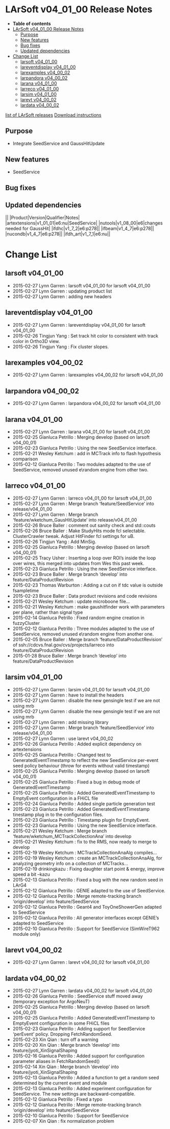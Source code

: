 LArSoft v04\_01\_00 Release Notes
======================================================================

-   **Table of contents**
-   [LArSoft v04\_01\_00 Release Notes](#LArSoft-v04_01_00-Release-Notes)
    -   [Purpose](#Purpose)
    -   [New features](#New-features)
    -   [Bug fixes](#Bug-fixes)
    -   [Updated dependencies](#Updated-dependencies)
-   [Change List](#Change-List)
    -   [larsoft v04\_01\_00](#larsoft-v04_01_00)
    -   [lareventdisplay v04\_01\_00](#lareventdisplay-v04_01_00)
    -   [larexamples v04\_00\_02](#larexamples-v04_00_02)
    -   [larpandora v04\_00\_02](#larpandora-v04_00_02)
    -   [larana v04\_01\_00](#larana-v04_01_00)
    -   [larreco v04\_01\_00](#larreco-v04_01_00)
    -   [larsim v04\_01\_00](#larsim-v04_01_00)
    -   [larevt v04\_00\_02](#larevt-v04_00_02)
    -   [lardata v04\_00\_02](#lardata-v04_00_02)

[list of LArSoft releases](LArSoft_release_list)
[Download instructions](http://scisoft.fnal.gov/scisoft/bundles/larsoft/v04_01_00/larsoft-v04_01_00.html)

Purpose
--------------------

-   Integrate SeedService and GaussHitUpdate

New features
------------------------------

-   SeedService

Bug fixes
------------------------

Updated dependencies
----------------------------------------------

||
|Product|Version|Qualifier|Notes|
|artextensions|v1\_01\_01|e6:nu|SeedService|
|nutools|v1\_08\_00|e6|changes needed for GaussHit|
|ifdhc|v1\_7\_2|e6:p278||
|ifbeam|v1\_4\_7|e6:p278||
|nucondb|v1\_4\_7|e6:p278||
|ifdh\_art|v1\_7\_1|e6:nu||

Change List
============================

larsoft v04\_01\_00
------------------------------------------

-   2015-02-27 Lynn Garren : larsoft v04\_01\_00 for larsoft v04\_01\_00
-   2015-02-27 Lynn Garren : updating product list
-   2015-02-27 Lynn Garren : adding new headers

lareventdisplay v04\_01\_00
----------------------------------------------------------

-   2015-02-27 Lynn Garren : lareventdisplay v04\_01\_00 for larsoft v04\_01\_00
-   2015-02-26 Tingjun Yang : Set track hit color to consistent with track color in Ortho3D view.
-   2015-02-26 Tingjun Yang : Fix cluster slopes.

larexamples v04\_00\_02
--------------------------------------------------

-   2015-02-27 Lynn Garren : larexamples v04\_00\_02 for larsoft v04\_01\_00

larpandora v04\_00\_02
------------------------------------------------

-   2015-02-27 Lynn Garren : larpandora v04\_00\_02 for larsoft v04\_01\_00

larana v04\_01\_00
----------------------------------------

-   2015-02-27 Lynn Garren : larana v04\_01\_00 for larsoft v04\_01\_00
-   2015-02-25 Gianluca Petrillo : Merging develop (based on larsoft v04\_00\_01)
-   2015-02-23 Gianluca Petrillo : Using the new SeedService interface.
-   2015-02-21 Wesley Ketchum : add in MCTrack info to flash hypothesis comparison
-   2015-02-12 Gianluca Petrillo : Two modules adapted to the use of SeedService, removed unused e\\random engine from other two.

larreco v04\_01\_00
------------------------------------------

-   2015-02-27 Lynn Garren : larreco v04\_01\_00 for larsoft v04\_01\_00
-   2015-02-27 Lynn Garren : Merge branch ‘feature/SeedService’ into release/v04\_01\_00
-   2015-02-27 Lynn Garren : Merge branch ‘feature/wketchum\_GausHitUpdate’ into release/v04\_01\_00
-   2015-02-26 Bruce Baller : comment out sanity check and std::couts
-   2015-02-26 Bruce Baller : Make StudyHits mode fcl selectable. ClusterCrawler tweak. Adjust HitFinder fcl settings for uB.
-   2015-02-26 Tingjun Yang : Add MinSig.
-   2015-02-25 Gianluca Petrillo : Merging develop (based on larsoft v04\_00\_01)
-   2015-02-25 Tracy Usher : Inserting a loop over ROI’s inside the loop over wires, this merged into updates from Wes this past week.
-   2015-02-23 Gianluca Petrillo : Using the new SeedService interface.
-   2015-02-23 Bruce Baller : Merge branch ‘develop’ into feature/DataProductRevision
-   2015-02-23 Thomas Warburton : Adding a cut on if tdc value is outside fsampletime
-   2015-02-23 Bruce Baller : Data product revisions and code revisions
-   2015-02-21 Wesley Ketchum : update microboone file…
-   2015-02-21 Wesley Ketchum : make gaushitfinder work with parameters per plane, rather than signal type
-   2015-02-14 Gianluca Petrillo : Fixed random engine creation in fuzzyCluster
-   2015-02-12 Gianluca Petrillo : Three modules adapted to the use of SeedService, removed unused e\\random engine from another one.
-   2015-02-05 Bruce Baller : Merge branch ‘feature/DataProductRevision’ of ssh://cdcvs.fnal.gov/cvs/projects/larreco into feature/DataProductRevision
-   2015-01-28 Bruce Baller : Merge branch ‘develop’ into feature/DataProductRevision

larsim v04\_01\_00
----------------------------------------

-   2015-02-27 Lynn Garren : larsim v04\_01\_00 for larsoft v04\_01\_00
-   2015-02-27 Lynn Garren : have to install the headers
-   2015-02-27 Lynn Garren : disable the new gensingle test if we are not using mrb
-   2015-02-27 Lynn Garren : disable the new gensingle test if we are not using mrb
-   2015-02-27 Lynn Garren : add missing library
-   2015-02-27 Lynn Garren : Merge branch ‘feature/SeedService’ into release/v04\_01\_00
-   2015-02-27 Lynn Garren : use larevt v04\_00\_02
-   2015-02-26 Gianluca Petrillo : Added explicit dependency on artextensions
-   2015-02-25 Gianluca Petrillo : Changed test to GeneratedEventTimestamp to reflect the new SeedService per-event seed policy behaviour (throw for events without valid timestamp)
-   2015-02-25 Gianluca Petrillo : Merging develop (based on larsoft v04\_00\_01)
-   2015-02-25 Gianluca Petrillo : Fixed a bug in debug mode of GeneratedEventTimestamp
-   2015-02-25 Gianluca Petrillo : Added GeneratedEventTimestamp to EmptyEvent configuration in a FHiCL file
-   2015-02-24 Gianluca Petrillo : Added single particle generation test
-   2015-02-23 Gianluca Petrillo : Added GeneratedEventTimestamp tinestamp plug in to the configuration files.
-   2015-02-23 Gianluca Petrillo : Timestamp plugin for EmptyEvent.
-   2015-02-23 Gianluca Petrillo : Using the new SeedService interface.
-   2015-02-21 Wesley Ketchum : Merge branch ‘feature/wketchum\_MCTrackCollectionAna’ into develop
-   2015-02-21 Wesley Ketchum : fix to the RMS, now ready to merge to develop
-   2015-02-19 Wesley Ketchum : MCTrackCollectionAnaAlg compiles…
-   2015-02-19 Wesley Ketchum : create an MCTrackCollectionAnaAlg, for analyzing geometry info on a collection of MCTracks…
-   2015-02-19 drinkingkazu : Fixing daughter start point & energy, improve speed a bit –kazu
-   2015-02-13 Gianluca Petrillo : Fixed a bug with the new random seed in LArG4
-   2015-02-12 Gianluca Petrillo : GENIE adapted to the use of SeedService.
-   2015-02-12 Gianluca Petrillo : Merge remote-tracking branch ‘origin/develop’ into feature/SeedService
-   2015-02-12 Gianluca Petrillo : Geant4 and ToyOneShowerGen adapted to SeedService
-   2015-02-12 Gianluca Petrillo : All generator interfaces except GENIE’s adapted to SeedService
-   2015-02-10 Gianluca Petrillo : Support for SeedService (SimWireT962 module only)

larevt v04\_00\_02
----------------------------------------

-   2015-02-27 Lynn Garren : larevt v04\_00\_02 for larsoft v04\_01\_00

lardata v04\_00\_02
------------------------------------------

-   2015-02-27 Lynn Garren : lardata v04\_00\_02 for larsoft v04\_01\_00
-   2015-02-26 Gianluca Petrillo : SeedService stuff moved away (temporary exception for ArgoNeuT)
-   2015-02-25 Gianluca Petrillo : Merging develop (based on larsoft v04\_00\_01)
-   2015-02-25 Gianluca Petrillo : Added GeneratedEventTimestamp to EmptyEvent configuration in some FHiCL files
-   2015-02-23 Gianluca Petrillo : Adding support for SeedService ‘perEvent’ policy. Dropping FetchRandomSeed.
-   2015-02-23 Xin Qian : turn off a warning
-   2015-02-20 Xin Qian : Merge branch ‘develop’ into feature/jyoti\_XinSignalShaping
-   2015-02-16 Gianluca Petrillo : Added support for configuration parameter aliases in FetchRandomSeed()
-   2015-02-14 Xin Qian : Merge branch ‘develop’ into feature/jyoti\_XinSignalShaping
-   2015-02-13 Gianluca Petrillo : Added a function to get a random seed determined by the current event and module
-   2015-02-13 Gianluca Petrillo : Added experiment configuration for SeedService. The new settings are backward-compatible.
-   2015-02-12 Gianluca Petrillo : Fixed a typo
-   2015-02-12 Gianluca Petrillo : Merge remote-tracking branch ‘origin/develop’ into feature/SeedService
-   2015-02-10 Gianluca Petrillo : Support for SeedService
-   2015-02-07 Xin Qian : fix normalization problem
